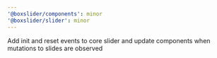 ```yaml
---
'@boxslider/components': minor
'@boxslider/slider': minor
---
```


Add init and reset events to core slider and update components when mutations to slides are observed
